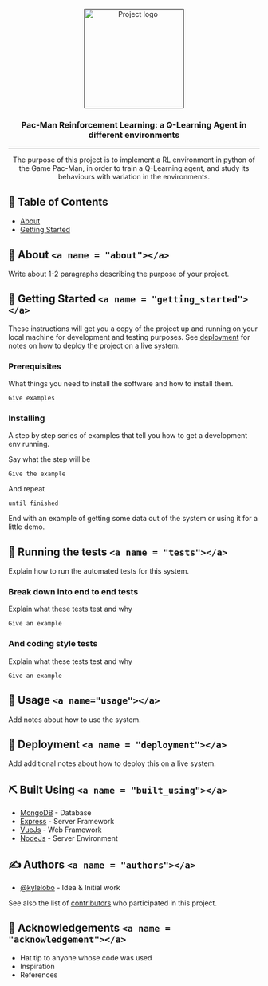 <p align="center">
  <a href="" rel="noopener">
 <img width=200px height=200px src="https://i.imgur.com/6wj0hh6.jpg" alt="Project logo"></a>
</p>

<h3 align="center">Pac-Man Reinforcement Learning: a Q-Learning Agent in different environments</h3>

---

<p align="center"> The purpose of this project is to implement a RL environment in python of the Game Pac-Man, in order to train a Q-Learning agent, and study its behaviours with variation in the environments.
    <br> 
</p>

## 📝 Table of Contents

- [About](#about)
- [Getting Started](#getting_started)

## 🧐 About `<a name = "about"></a>`

Write about 1-2 paragraphs describing the purpose of your project.

## 🏁 Getting Started `<a name = "getting_started"></a>`

These instructions will get you a copy of the project up and running on your local machine for development and testing purposes. See [deployment](#deployment) for notes on how to deploy the project on a live system.

### Prerequisites

What things you need to install the software and how to install them.

```
Give examples
```

### Installing

A step by step series of examples that tell you how to get a development env running.

Say what the step will be

```
Give the example
```

And repeat

```
until finished
```

End with an example of getting some data out of the system or using it for a little demo.

## 🔧 Running the tests `<a name = "tests"></a>`

Explain how to run the automated tests for this system.

### Break down into end to end tests

Explain what these tests test and why

```
Give an example
```

### And coding style tests

Explain what these tests test and why

```
Give an example
```

## 🎈 Usage `<a name="usage"></a>`

Add notes about how to use the system.

## 🚀 Deployment `<a name = "deployment"></a>`

Add additional notes about how to deploy this on a live system.

## ⛏️ Built Using `<a name = "built_using"></a>`

- [MongoDB](https://www.mongodb.com/) - Database
- [Express](https://expressjs.com/) - Server Framework
- [VueJs](https://vuejs.org/) - Web Framework
- [NodeJs](https://nodejs.org/en/) - Server Environment

## ✍️ Authors `<a name = "authors"></a>`

- [@kylelobo](https://github.com/kylelobo) - Idea & Initial work

See also the list of [contributors](https://github.com/kylelobo/The-Documentation-Compendium/contributors) who participated in this project.

## 🎉 Acknowledgements `<a name = "acknowledgement"></a>`

- Hat tip to anyone whose code was used
- Inspiration
- References
